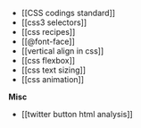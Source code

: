 * [[CSS codings standard]]
* [[css3 selectors]]
* [[css recipes]]
* [[@font-face]]
* [[vertical align in css]]
* [[css flexbox]]   
* [[css text sizing]]    
* [[css animation]]

**Misc**

* [[twitter button html analysis]]